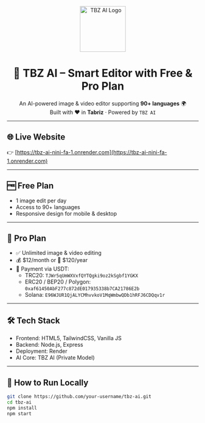 <p align="center">
  <img src="https://tbz-ai-nini-fa-1.onrender.com/assets/logo.png" width="120" alt="TBZ AI Logo" />
</p>

<h1 align="center">🚀 TBZ AI – Smart Editor with Free & Pro Plan</h1>

<p align="center">
  An AI-powered image & video editor supporting <strong>90+ languages</strong> 🌍  
  <br>
  Built with ❤️ in <strong>Tabriz</strong> · Powered by <code>TBZ AI</code>
</p>

---

## 🌐 Live Website

👉 [https://tbz-ai-nini-fa-1.onrender.com](https://tbz-ai-nini-fa-1.onrender.com)

---

## 🆓 Free Plan

- 1 image edit per day  
- Access to 90+ languages  
- Responsive design for mobile & desktop

---

## 💎 Pro Plan

- ✅ Unlimited image & video editing  
- 💰 $12/month or 💸 $120/year  
- 🔐 Payment via USDT:
  - TRC20: `TJWr5qUmWXVxfQYTQgki9oz2kSgbf1YGKX`
  - ERC20 / BEP20 / Polygon: `0xaf61450AbF277c872dE017935338b7CA21786E2b`
  - Solana: `E96WJUR1QjALYCMhvvkoV1MqWmbwQDb1hRFJ6CDQqv1r`

---

## 🛠 Tech Stack

- Frontend: HTML5, TailwindCSS, Vanilla JS  
- Backend: Node.js, Express  
- Deployment: Render  
- AI Core: TBZ AI (Private Model)

---

## 📂 How to Run Locally

```bash
git clone https://github.com/your-username/tbz-ai.git
cd tbz-ai
npm install
npm start
